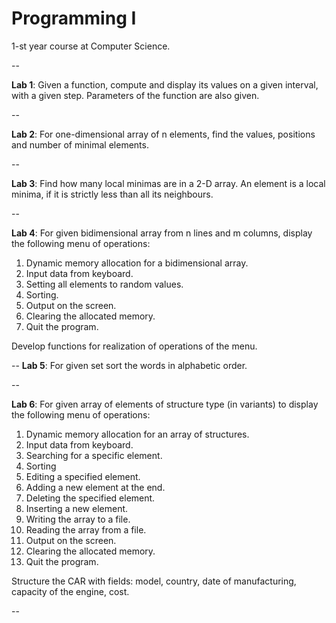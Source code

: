 Programming I
==========

1-st year course at Computer Science. 

--

**Lab 1**: Given a function, compute and display its values on a given interval,
with a given step. Parameters of the function are also given.

--

**Lab 2**: For one-dimensional array of n elements, find the values, positions
and number of minimal elements.

--

**Lab 3**: Find how many local minimas are in a 2-D array. An element is a local
minima, if it is strictly less than all its neighbours.

--

**Lab 4**: For given bidimensional array from n lines and m columns, display
the following menu of operations:

1. Dynamic memory allocation for a bidimensional array.
2. Input data from keyboard.
3. Setting all elements to random values.
4. Sorting.
5. Output on the screen.
6. Clearing the allocated memory.
0. Quit the program.

Develop functions for realization of operations of the menu. 

--
**Lab 5**: For given set sort the words in alphabetic order.

--

**Lab 6**: For given array of elements of structure type (in variants) to
display the following menu of operations:

1. Dynamic memory allocation for an array of structures. 
2. Input data from keyboard. 
3. Searching for a specific element.
4. Sorting
5. Editing a specified element.
6. Adding a new element at the end. 
7. Deleting the specified element.
8. Inserting a new element. 
9. Writing the array to a file. 
10. Reading the array from a file. 
11. Output on the screen. 
12. Clearing the allocated memory.
13. Quit the program.

Structure the CAR with fields: model, country, date of manufacturing, capacity of the engine, cost.


--
